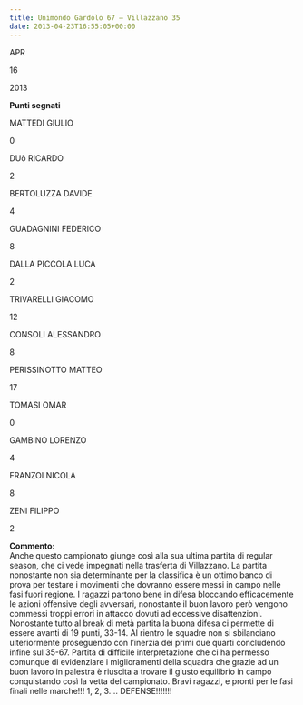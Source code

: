 ```yaml
---
title: Unimondo Gardolo 67 – Villazzano 35
date: 2013-04-23T16:55:05+00:00
---
```

APR

16

2013

**Punti segnati**

MATTEDI GIULIO

0

DUò RICARDO

2

BERTOLUZZA DAVIDE

4

GUADAGNINI FEDERICO

8

DALLA PICCOLA LUCA

2

TRIVARELLI GIACOMO

12

CONSOLI ALESSANDRO

8

PERISSINOTTO MATTEO

17

TOMASI OMAR

0

GAMBINO LORENZO

4

FRANZOI NICOLA

8

ZENI FILIPPO

2

**Commento:**  
Anche questo campionato giunge così alla sua ultima partita di regular season, che ci vede impegnati nella trasferta di Villazzano. La partita nonostante non sia determinante per la classifica è un ottimo banco di prova per testare i movimenti che dovranno essere messi in campo nelle fasi fuori regione. I ragazzi partono bene in difesa bloccando efficacemente le azioni offensive degli avversari, nonostante il buon lavoro però vengono commessi troppi errori in attacco dovuti ad eccessive disattenzioni. Nonostante tutto al break di metà partita la buona difesa ci permette di essere avanti di 19 punti, 33-14. Al rientro le squadre non si sbilanciano ulteriormente proseguendo con l’inerzia dei primi due quarti concludendo infine sul 35-67. Partita di difficile interpretazione che ci ha permesso comunque di evidenziare i miglioramenti della squadra che grazie ad un buon lavoro in palestra è riuscita a trovare il giusto equilibrio in campo conquistando così la vetta del campionato. Bravi ragazzi, e pronti per le fasi finali nelle marche!!! 1, 2, 3…. DEFENSE!!!!!!!